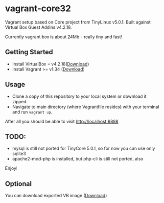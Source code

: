 # vagrant-core32 

Vagrant setup based on Core project from TinyLinux v5.0.1.
Built against Virtual Box Guest Addins v4.2.18.

Currently vagrant box is about 24Mb - really tiny and fast!

## Getting Started

- Install VirtualBox = v4.2.18([Download](https://www.virtualbox.org/wiki/Downloads))
- Install Vagrant >= v1.34 ([Download](http://downloads.vagrantup.com/))

## Usage

- Clone a copy of this repository to your local system or download it zipped.
- Navigate to main directory (where Vagrantfile resides) with your terminal and run `vagrant up`.

After all you should be able to visit [http://localhost:8888](http://localhost:8888)

## TODO:
- mysql is still not ported for TinyCore 5.0.1, so for now you can use only sqlite3
- apache2-mod-php is installed, but php-cli is still not ported, also

Enjoy!



## Optional
You can download exported VB image ([Download](https://dl.dropboxusercontent.com/u/110582551/vagrant-core32.ova))
